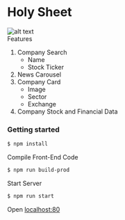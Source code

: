 # Holy Sheet

![alt text](https://media.giphy.com/media/W2Pjf0ZOnwFl96836I/giphy.gif)  
Features

1. Company Search
   - Name
   - Stock Ticker
2. News Carousel
3. Company Card
   - Image
   - Sector
   - Exchange
4. Company Stock and Financial Data

### Getting started

```sh
$ npm install
```

Compile Front-End Code

```sh
$ npm run build-prod
```

Start Server

```sh
$ npm run start
```

Open [localhost:80](http://localhost:80)
